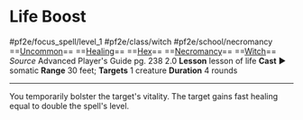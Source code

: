 # Life Boost
#pf2e/focus_spell/level_1 #pf2e/class/witch #pf2e/school/necromancy 
==[Uncommon](../../../rules/traits/uncommon.md)== ==[Healing](../../../rules/traits/healing.md)== ==[Hex](../../../Traits/Hex.md)== ==[Necromancy](../../../rules/traits/necromancy.md)== ==[Witch](../../../Traits/Witch.md)==
*Source* Advanced Player's Guide pg. 238 2.0
**Lesson** lesson of life
**Cast** ► somatic
**Range** 30 feet; **Targets** 1 creature
**Duration** 4 rounds

---
You temporarily bolster the target's vitality. The target gains fast healing equal to double the spell's level.